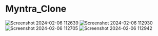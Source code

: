 # Myntra_Clone
![Screenshot 2024-02-06 112639](https://github.com/parikajain09/Myntra_Clone/assets/150047644/0cf54cb7-1a09-4067-bc07-9f2d8efc3dbf)
![Screenshot 2024-02-06 112930](https://github.com/parikajain09/Myntra_Clone/assets/150047644/6bb714b2-d26e-4002-8448-ceb955b621fe)
![Screenshot 2024-02-06 112705](https://github.com/parikajain09/Myntra_Clone/assets/150047644/794b65e6-c40b-4bfa-92bc-d23a6b36b974)
![Screenshot 2024-02-06 112942](https://github.com/parikajain09/Myntra_Clone/assets/150047644/1206892f-6b45-448b-b57d-fb8e3740dd81)
